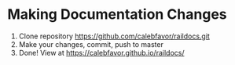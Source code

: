 # Making Documentation Changes

1. Clone repository https://github.com/calebfavor/raildocs.git
1. Make your changes, commit, push to master
1. Done! View at https://calebfavor.github.io/raildocs/
